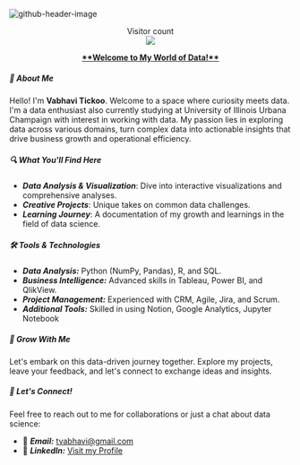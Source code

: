 ![github-header-image](https://github.com/vtickoo2/vtickoo2/assets/151427655/667c1cae-7bc8-45f5-a2ff-d097df8e228a)

<p align="center"> 
  Visitor count<br>
  <img src="https://profile-counter.glitch.me/vtickoo2/count.svg" />
</p>
<p align="center"> 
<b><u>**Welcome to My World of Data!**</u></b>
</p>

##### 🚀 About Me
Hello! I'm ****Vabhavi Tickoo****. Welcome to a space where curiosity meets data. I'm a data enthusiast also currently studying at University of Illinois Urbana Champaign with interest in working with data. My passion lies in exploring data across various domains, turn complex data into actionable insights that drive business growth and operational efficiency. 

##### 🔍 What You'll Find Here
  - ***Data Analysis & Visualization***: Dive into interactive visualizations and comprehensive analyses.
  - ***Creative Projects***: Unique takes on common data challenges.
  - ***Learning Journey***: A documentation of my growth and learnings in the field of data science.

##### 🛠 Tools & Technologies
  - ***Data Analysis:*** Python (NumPy, Pandas), R, and SQL.
  - ***Business Intelligence:*** Advanced skills in Tableau, Power BI, and QlikView.
  - ***Project Management:*** Experienced with CRM, Agile, Jira, and Scrum.
  - ***Additional Tools:*** Skilled in using Notion, Google Analytics, Jupyter Notebook

##### 🌱 Grow With Me
Let's embark on this data-driven journey together. Explore my projects, leave your feedback, and let's connect to exchange ideas and insights.

##### 🤝 Let's Connect!
Feel free to reach out to me for collaborations or just a chat about data science:
- 📧 ***Email:*** [tvabhavi@gmail.com](mailto:tvabhavi@gmail.com)
- 💼 ***LinkedIn:*** [Visit my Profile](https://www.linkedin.com/in/vabhavi-tickoo/)
